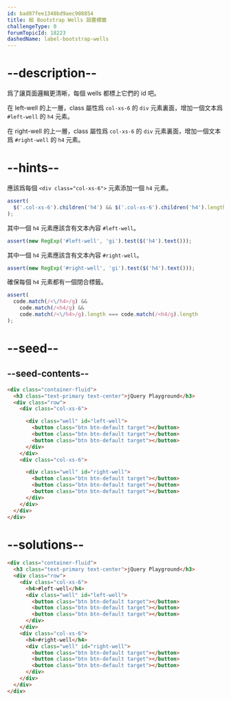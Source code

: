 ```yaml
---
id: bad87fee1348bd9aec908854
title: 給 Bootstrap Wells 設置標籤
challengeType: 0
forumTopicId: 18223
dashedName: label-bootstrap-wells
---
```


# --description--

爲了讓頁面邏輯更清晰，每個 wells 都標上它們的 id 吧。

在 left-well 的上一層，class 屬性爲 `col-xs-6` 的 `div` 元素裏面，增加一個文本爲 `#left-well` 的 `h4` 元素。

在 right-well 的上一層，class 屬性爲 `col-xs-6` 的 `div` 元素裏面，增加一個文本爲 `#right-well` 的 `h4` 元素。

# --hints--

應該爲每個 `<div class="col-xs-6">` 元素添加一個 `h4` 元素。

```js
assert(
  $('.col-xs-6').children('h4') && $('.col-xs-6').children('h4').length > 1
);
```

其中一個 `h4` 元素應該含有文本內容 `#left-well`。

```js
assert(new RegExp('#left-well', 'gi').test($('h4').text()));
```

其中一個 `h4` 元素應該含有文本內容 `#right-well`。

```js
assert(new RegExp('#right-well', 'gi').test($('h4').text()));
```

確保每個 `h4` 元素都有一個閉合標籤。

```js
assert(
  code.match(/<\/h4>/g) &&
    code.match(/<h4/g) &&
    code.match(/<\/h4>/g).length === code.match(/<h4/g).length
);
```

# --seed--

## --seed-contents--

```html
<div class="container-fluid">
  <h3 class="text-primary text-center">jQuery Playground</h3>
  <div class="row">
    <div class="col-xs-6">

      <div class="well" id="left-well">
        <button class="btn btn-default target"></button>
        <button class="btn btn-default target"></button>
        <button class="btn btn-default target"></button>
      </div>
    </div>
    <div class="col-xs-6">

      <div class="well" id="right-well">
        <button class="btn btn-default target"></button>
        <button class="btn btn-default target"></button>
        <button class="btn btn-default target"></button>
      </div>
    </div>
  </div>
</div>
```

# --solutions--

```html
<div class="container-fluid">
  <h3 class="text-primary text-center">jQuery Playground</h3>
  <div class="row">
    <div class="col-xs-6">
      <h4>#left-well</h4>
      <div class="well" id="left-well">
        <button class="btn btn-default target"></button>
        <button class="btn btn-default target"></button>
        <button class="btn btn-default target"></button>
      </div>
    </div>
    <div class="col-xs-6">
      <h4>#right-well</h4>
      <div class="well" id="right-well">
        <button class="btn btn-default target"></button>
        <button class="btn btn-default target"></button>
        <button class="btn btn-default target"></button>
      </div>
    </div>
  </div>
</div>
```
